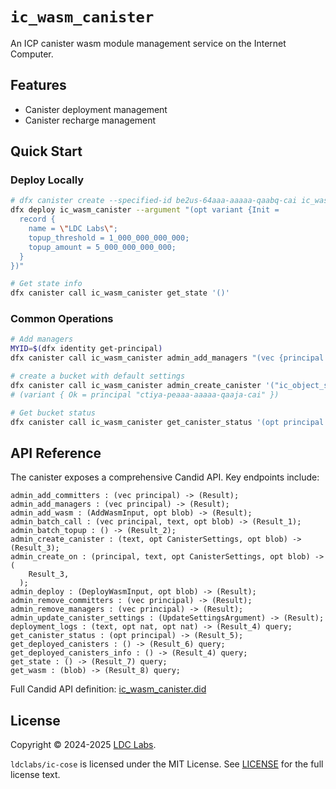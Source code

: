 # `ic_wasm_canister`

An ICP canister wasm module management service on the Internet Computer.

## Features

- Canister deployment management
- Canister recharge management

## Quick Start

### Deploy Locally

```bash
# dfx canister create --specified-id be2us-64aaa-aaaaa-qaabq-cai ic_wasm_canister
dfx deploy ic_wasm_canister --argument "(opt variant {Init =
  record {
    name = \"LDC Labs\";
    topup_threshold = 1_000_000_000_000;
    topup_amount = 5_000_000_000_000;
  }
})"

# Get state info
dfx canister call ic_wasm_canister get_state '()'
```

### Common Operations

```bash
# Add managers
MYID=$(dfx identity get-principal)
dfx canister call ic_wasm_canister admin_add_managers "(vec {principal \"$MYID\"})"

# create a bucket with default settings
dfx canister call ic_wasm_canister admin_create_canister '("ic_object_store_canister", null, null)'
# (variant { Ok = principal "ctiya-peaaa-aaaaa-qaaja-cai" })

# Get bucket status
dfx canister call ic_wasm_canister get_canister_status '(opt principal "YOUR_BUCKET_ID")'
```

## API Reference

The canister exposes a comprehensive Candid API. Key endpoints include:

```candid
admin_add_committers : (vec principal) -> (Result);
admin_add_managers : (vec principal) -> (Result);
admin_add_wasm : (AddWasmInput, opt blob) -> (Result);
admin_batch_call : (vec principal, text, opt blob) -> (Result_1);
admin_batch_topup : () -> (Result_2);
admin_create_canister : (text, opt CanisterSettings, opt blob) -> (Result_3);
admin_create_on : (principal, text, opt CanisterSettings, opt blob) -> (
    Result_3,
  );
admin_deploy : (DeployWasmInput, opt blob) -> (Result);
admin_remove_committers : (vec principal) -> (Result);
admin_remove_managers : (vec principal) -> (Result);
admin_update_canister_settings : (UpdateSettingsArgument) -> (Result);
deployment_logs : (text, opt nat, opt nat) -> (Result_4) query;
get_canister_status : (opt principal) -> (Result_5);
get_deployed_canisters : () -> (Result_6) query;
get_deployed_canisters_info : () -> (Result_4) query;
get_state : () -> (Result_7) query;
get_wasm : (blob) -> (Result_8) query;
```

Full Candid API definition: [ic_wasm_canister.did](https://github.com/ldclabs/ic-cose/tree/main/src/ic_wasm_canister/ic_wasm_canister.did)

## License
Copyright © 2024-2025 [LDC Labs](https://github.com/ldclabs).

`ldclabs/ic-cose` is licensed under the MIT License. See [LICENSE](../../LICENSE-MIT) for the full license text.
